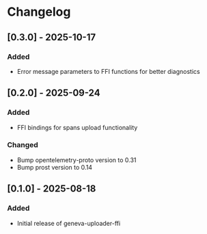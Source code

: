 # Changelog

## [0.3.0] - 2025-10-17

### Added
- Error message parameters to FFI functions for better diagnostics

## [0.2.0] - 2025-09-24

### Added
- FFI bindings for spans upload functionality

### Changed
- Bump opentelemetry-proto version to 0.31
- Bump prost version to 0.14

## [0.1.0] - 2025-08-18

### Added
- Initial release of geneva-uploader-ffi
